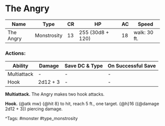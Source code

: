 # The Angry

| Name | Type | CR | HP | AC | Speed |
|------|------|----|----|----|-------|
| The Angry | Monstrosity | 13 | 255 (30d8 + 120) | 18 | walk: 30 ft. |

### Actions:

| Ability | Damage | Save DC & Type | On Successful Save |
|---------|--------|----------------|--------------------|
| Multiattack | - | - | - |
| Hook | 2d12 + 3 | - | - |


**Multiattack.** The Angry makes two hook attacks.

**Hook.** {@atk mw} {@hit 8} to hit, reach 5 ft., one target. {@h}16 ({@damage 2d12 + 3}) piercing damage.

^Tags: #monster #type_monstrosity